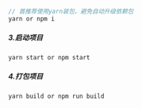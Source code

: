```js
// 首推荐使用yarn装包，避免自动升级依赖包
yarn or npm i
```

##### 3.启动项目

```js
yarn start or npm start
```

##### 4.打包项目

```js
yarn build or npm run build
```


